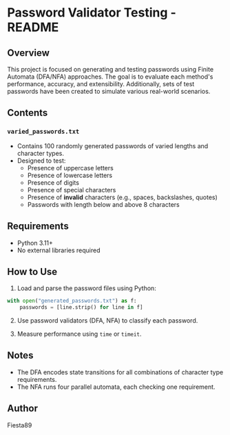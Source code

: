 # Password Validator Testing - README

## Overview
This project is focused on generating and testing passwords using Finite Automata (DFA/NFA) approaches. The goal is to evaluate each method's performance,
accuracy, and extensibility. Additionally, sets of test passwords have been created to simulate
various real-world scenarios.

## Contents

### `varied_passwords.txt`
- Contains 100 randomly generated passwords of varied lengths and character types.
- Designed to test:
  - Presence of uppercase letters
  - Presence of lowercase letters
  - Presence of digits
  - Presence of special characters
  - Presence of **invalid** characters (e.g., spaces, backslashes, quotes)
  - Passwords with length below and above 8 characters

## Requirements
- Python 3.11+
- No external libraries required

## How to Use
1. Load and parse the password files using Python:
```python
with open("generated_passwords.txt") as f:
    passwords = [line.strip() for line in f]
```

2. Use password validators (DFA, NFA) to classify each password.

3. Measure performance using `time` or `timeit`.

## Notes
- The DFA encodes state transitions for all combinations of character type requirements.
- The NFA runs four parallel automata, each checking one requirement.

## Author
Fiesta89
